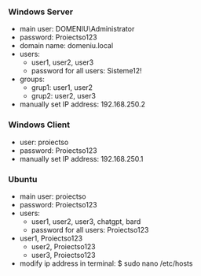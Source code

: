 ### Windows Server
- main user: DOMENIU\Administrator
- password: Proiectso123
- domain name: domeniu.local
- users:
  - user1, user2, user3
  - password for all users: Sisteme12!
- groups:
	- grup1: user1, user2
	- grup2: user2, user3
- manually set IP address: 192.168.250.2


### Windows Client
- user: proiectso
- password: Proiectso123
- manually set IP address: 192.168.250.1


### Ubuntu
- main user: proiectso
- password: Proiectso123
- users:
	- user1, user2, user3, chatgpt, bard
	- password for all users: Proiectso123
- user1, Proiectso123
	- user2, Proiectso123
	- user3, Proiectso123
- modify ip address in terminal: $ sudo nano /etc/hosts 
